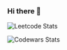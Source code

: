 ### Hi there 👋
   
![Leetcode Stats](https://leetcard.jacoblin.cool/alexVbeze?theme=dark)

![Codewars Stats](https://github.r2v.ch/codewars?user=alexVbeze)

<!--
**alexVbeze/alexVbeze** is a ✨ _special_ ✨ repository because its `README.md` (this file) appears on your GitHub profile.

Here are some ideas to get you started:

- 🔭 I’m currently working on ...
- 🌱 I’m currently learning ...
- 👯 I’m looking to collaborate on ...
- 🤔 I’m looking for help with ...
- 💬 Ask me about ...
- 📫 How to reach me: ...
- 😄 Pronouns: ...
- ⚡ Fun fact: ...
-->
